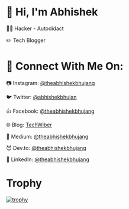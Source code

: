 # 👋 Hi, I'm Abhishek

<!--
**theabhishekbhujang/theabhishekbhujang** is a ✨ _special_ ✨ repository because its `README.md` (this file) appears on your GitHub profile.

Here are some ideas to get you started:

- 🔭 I’m currently working on ...
- 🌱 I’m currently learning ...
- 👯 I’m looking to collaborate on ...
- 🤔 I’m looking for help with ...
- 💬 Ask me about ...
- 📫 How to reach me: ...
- 😄 Pronouns: ...
- ⚡ Fun fact: ...
-->

👨‍💻 Hacker - Autodidact

:pencil2: Tech Blogger


# 🔎 Connect With Me On:

:camera: Instagram: [@theabhishekbhujang](https://instagram.com/theabhishekbhujang)

:bird: Twitter: [@abhishekbhujan](https://twitter.com/abhishekbhujan)

:+1: Facebook: [@theabhishekbhujang](https://facebook.com/theabhishekbhujang)

:globe_with_meridians: Blog: [TechWiber](https://techwiber.blogspot.com)

:pill: Medium: [@theabhishekbhujang](https://medium.com/@theabhishekbhujang)

:smiling_imp: Dev.to: [@theabhishekbhujang](https://dev.to/theabhishekbhujang)

:link: LinkedIn: [@theabhishekbhujang](https://linkedin.com/in/theabhishekbhujang)


# Trophy

[![trophy](https://github-profile-trophy.vercel.app/?username=theabhishekbhujang&theme=onedark)](https://github.com/ryo-ma/github-profile-trophy)
